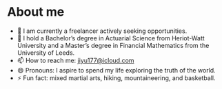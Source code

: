 # About me
- 🔭 I am currently a freelancer actively seeking opportunities.
- 🌱 I hold a Bachelor’s degree in Actuarial Science from Heriot-Watt University and a Master’s degree in Financial Mathematics from the University of Leeds.
- 📫 How to reach me: jiyu177@icloud.com
- 😄 Pronouns: I aspire to spend my life exploring the truth of the world.
- ⚡ Fun fact: mixed martial arts, hiking, mountaineering, and basketball.

